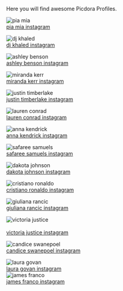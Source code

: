 Here you will find awesome Picdora Profiles.

<img src="https://scontent.cdninstagram.com/t51.2885-15/s640x640/sh0.08/e35/14156411_604493309737398_467863041_n.jpg?ig_cache_key=MTM0Mjk5MTI1OTYxODQ5NTUzMw%3D%3D.2" alt="pia mia"><br/>
<a href="https://www.picdora.com/instagram/princesspiamia">pia mia instagram</a>

<img src="https://scontent.cdninstagram.com/t51.2885-19/s320x320/13597612_1762999113981315_58835042_a.jpg" alt="dj khaled"><br/>
<a href="https://www.picdora.com/instagram/djkhaled">dj khaled instagram</a>

<img src="https://scontent.cdninstagram.com/t51.2885-19/s320x320/12725163_958047127583149_1424841141_a.jpg" alt="ashley benson"><br/>
<a href="https://www.picdora.com/instagram/itsashbenzo">ashley benson instagram</a>

<img src="https://scontent.cdninstagram.com/t51.2885-19/11428694_1601769410084895_603684605_a.jpg" alt="miranda kerr"><br/>
<a href="https://www.picdora.com/instagram/mirandakerr">miranda kerr instagram</a>

<img src="https://scontent.cdninstagram.com/t51.2885-19/s320x320/13166719_540674272806979_1392600920_a.jpg" alt="justin timberlake"><br/>
<a href="https://www.picdora.com/instagram/justintimberlake">justin timberlake instagram</a>

<img src="https://scontent.cdninstagram.com/t51.2885-19/10843852_1384607295164998_359672544_a.jpg" alt="lauren conrad"><br/>
<a href="https://www.picdora.com/instagram/laurenconrad">lauren conrad instagram</a>

<img src="https://scontent.cdninstagram.com/t51.2885-19/928861_1666286243586838_1706537840_a.jpg" alt="anna kendrick"><br/>
<a href="https://www.picdora.com/instagram/annakendrick47">anna kendrick instagram</a>

<img src="https://scontent.cdninstagram.com/t51.2885-19/s320x320/14026563_1575077182796854_2084899842_a.jpg" alt="safaree samuels"><br/>
<a href="https://www.picdora.com/instagram/iamsafaree">safaree samuels instagram</a>

<img src="https://scontent.cdninstagram.com/t51.2885-19/s320x320/14063642_177361842667279_438813300_a.jpg" alt="dakota johnson"><br/>
<a href="https://www.picdora.com/instagram/dakotajohnson/">dakota johnson instagram</a>

<img src="https://scontent.cdninstagram.com/t51.2885-19/s320x320/14027186_532416150286545_409987294_a.jpg" alt="cristiano ronaldo"><br/>
<a href="https://www.picdora.com/instagram/cristiano">cristiano ronaldo instagram</a>

<img src="https://scontent.cdninstagram.com/t51.2885-19/s320x320/14350887_185547351879551_1860417547287920640_a.jpg" alt="giuliana rancic"><br/>
<a href="https://www.picdora.com/instagram/giulianarancic">giuliana rancic instagram</a>

<img src="https://scontent.cdninstagram.com/t51.2885-15/s640x640/sh0.08/e35/14448224_1781591205449469_3001228030099062784_n.jpg?ig_cache_key=MTM0NzUzNjM4OTcyNTk5OTIzMA%3D%3D.2" alt="victoria justice"><br/><br/>
<a href="https://www.picdora.com/instagram/victoriajustice">victoria justice instagram</a>

<img src="https://scontent.cdninstagram.com/t51.2885-19/s320x320/14295616_1763712127230648_216871635_a.jpg" alt="candice swanepoel"><br/>
<a href="https://www.picdora.com/instagram/candiceswanarmy">candice swanepoel instagram</a>

<img src="https://scontent.cdninstagram.com/t51.2885-15/s640x640/sh0.08/e35/13392687_1730871013851394_1370483274_n.jpg?ig_cache_key=MTI3MzQxNTI2MDUyNDc1OTU3Ng%3D%3D.2" alt="laura govan"><br/>
<a href="https://www.picdora.com/instagram/lauramgovan">laura govan instagram</a>
<br/>
<img src="https://scontent.cdninstagram.com/t51.2885-19/11429493_1442784749361197_1758842635_a.jpg" alt="james franco"><br/>
<a href="https://www.picdora.com/instagram/jamesfrancotv">james franco instagram</a>
